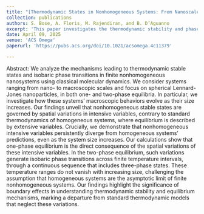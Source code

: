 ```yaml
---
title: "[Thermodynamic States in Nonhomogeneous Systems: From Nanoscale to Macroscale](https://doi.org/10.1021/acsomega.4c11379)"
collection: publications
authors: S. Bose, A. Floris, M. Rajendiran, and B. D’Aguanno
excerpt: 'This paper investigates the thermodynamic stability and phase transitions of finite nonhomogeneous systems, demonstrating that surface effects persist and spatial variations in intensive variables exist even in the thermodynamic limit; thus challenging the assumption that homogeneous systems are the asymptotic limit of finite nonhomogeneous systems.'
date: April 09, 2025
venue: 'ACS Omega'
paperurl: 'https://pubs.acs.org/doi/10.1021/acsomega.4c11379'

---
```


Abstract: We analyze the mechanisms leading to thermodynamic stable states and isobaric phase transitions in finite nonhomogeneous nanosystems using classical molecular dynamics. We consider systems ranging from nano- to macroscopic scales and focus on spherical Lennard-Jones nanoparticles, in both one- and two-phase equilibria. In particular, we investigate how these systems’ macroscopic behaviors evolve as their size increases. Our findings unveil that nonhomogeneous stable states are governed by spatial variations in intensive variables, contrary to standard thermodynamics of homogeneous systems, where equilibrium is described by extensive variables. Crucially, we demonstrate that nonhomogeneous intensive variables persistently diverge from homogeneous systems’ predictions, even as the system size increases. Our calculations show that one-phase equilibrium is the direct consequence of the spatial variations of these intensive variables. In the two-phase equilibrium, such variations generate isobaric phase transitions across finite temperature intervals, through a continuous sequence that includes three-phase states. These temperature ranges do not vanish with increasing size, challenging the assumption that homogeneous systems are the asymptotic limit of finite nonhomogeneous systems. Our findings highlight the significance of boundary effects in understanding thermodynamic stability and equilibrium mechanisms, marking a departure from standard thermodynamic models that neglect these variations.


